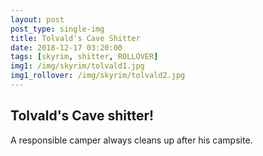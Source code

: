 ```yaml
---
layout: post
post_type: single-img
title: Tolvald's Cave Shitter
date: 2018-12-17 03:20:00
tags: [skyrim, shitter, ROLLOVER]
img1: /img/skyrim/tolvald1.jpg
img1_rollover: /img/skyrim/tolvald2.jpg
---
```

## Tolvald's Cave shitter!

A responsible camper always cleans up after his campsite.
